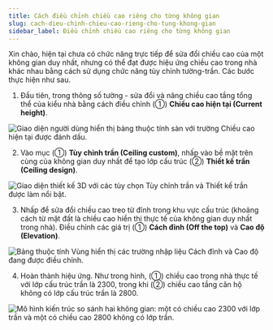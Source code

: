 ```yaml
---
title: Cách điều chỉnh chiều cao riêng cho từng không gian
slug: cach-dieu-chinh-chieu-cao-rieng-cho-tung-khong-gian
sidebar_label: Điều chỉnh chiều cao riêng cho từng không gian
---
```


Xin chào, hiện tại chưa có chức năng trực tiếp để sửa đổi chiều cao của một không gian duy nhất, nhưng có thể đạt được hiệu ứng chiều cao trong nhà khác nhau bằng cách sử dụng chức năng tùy chỉnh tường-trần. Các bước thực hiện như sau.

1. Đầu tiên, trong thông số tường - sửa đổi và nâng chiều cao tầng tổng thể của kiểu nhà bằng cách điều chỉnh (①) **Chiều cao hiện tại (Current height)**.

![Giao diện người dùng hiển thị bảng thuộc tính sàn với trường Chiều cao hiện tại được đánh dấu.](https://storage.googleapis.com/jegavn_kb/images/8712bc8d-e040-4d66-ae1b-6e22fd5fb67b.png)

2. Vào mục (①) **Tùy chỉnh trần (Ceiling custom)**, nhấp vào bề mặt trên cùng của không gian duy nhất để tạo lớp cấu trúc (②) **Thiết kế trần (Ceiling design)**.

![Giao diện thiết kế 3D với các tùy chọn Tùy chỉnh trần và Thiết kế trần được làm nổi bật.](https://storage.googleapis.com/jegavn_kb/images/f3a0dd6c-77eb-40db-987b-16df64d76f6d.png)

3. Nhấp để sửa đổi chiều cao treo từ đỉnh trong khu vực cấu trúc (khoảng cách từ mặt đất là chiều cao hiển thị thực tế của không gian duy nhất trong nhà). Điều chỉnh các giá trị (①) **Cách đỉnh (Off the top)** và **Cao độ (Elevation)**.

![Bảng thuộc tính Vùng hiển thị các trường nhập liệu Cách đỉnh và Cao độ đang được điều chỉnh.](https://storage.googleapis.com/jegavn_kb/images/05c21392-6320-4a6e-b3a3-0254bf91ce6a.png)

4. Hoàn thành hiệu ứng. Như trong hình, (①) chiều cao trong nhà thực tế với lớp cấu trúc trần là 2300, trong khi (②) chiều cao tầng căn hộ không có lớp cấu trúc trần là 2800.

![Mô hình kiến trúc so sánh hai không gian: một có chiều cao 2300 với lớp trần và một có chiều cao 2800 không có lớp trần.](https://storage.googleapis.com/jegavn_kb/images/c4972362-1d54-4317-a775-a2ab494a6f44.png)